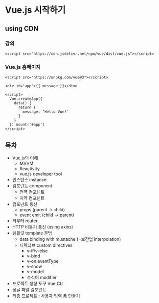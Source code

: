 # Vue.js 시작하기

## using CDN

### 강의

```
<script src="https://cdn.jsdelivr.net/npm/vue/dist/vue.js"></script>
```

### Vue.js 홈페이지

```
<script src="https://unpkg.com/vue@3"></script>

<div id="app">{{ message }}</div>

<script>
  Vue.createApp({
    data() {
      return {
        message: 'Hello Vue!'
      }
    }
  }).mount('#app')
</script>
```

## 목차

- Vue.js의 이해
  - MVVM
  - Reactivity
  - vue.js developer tool
- 인스턴스 instance
- 컴포넌트 component
  - 전역 컴포넌트
  - 지역 컴포넌트
- 컴포넌트 통신
  - props (parent -> child)
  - event emit (child -> parent)
- 라우터 router
- HTTP 비동기 통신 (using axios)
- 템플릿 template 문법
  - data binding with mustache (=보간법 interpolation)
  - 디렉티브 custom directives
    - v-if/v-else
    - v-bind
    - v-on:eventType
    - v-show
    - v-model
    - 수식어 modifier
- 프로젝트 생성 도구 Vue CLI
- 싱글 파일 컴포넌트
- 최종 프로젝트 : 사용자 입력 폼 만들기
